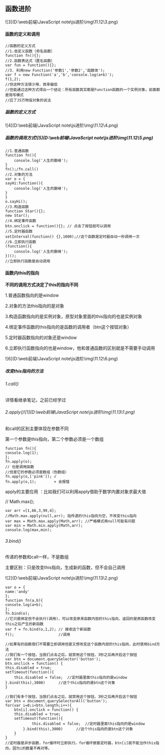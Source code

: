 ## 函数进阶

![3](D:\web前端\JavaScript note\js进阶\img\11.12\3.png)

#### 函数的定义和调用

```
//函数的定义方式
//1.自定义函数（命名函数）
function fn(){};
//2.函数表达式（匿名函数）
var fun = function(){};
//3. 利用new Function('参数1','参数2','函数体');
var f = new Function('a','b','console.log(a+b)');
f(1,2);
//但这种方法很少用，效率偏低
//但能通过这种方式得出一个结论：所有函数其实都是Function函数的一个实例对象，前面都是简写模式
//应了JS万物皆对象的说法
```

##### 函数的定义方式

![4](D:\web前端\JavaScript note\js进阶\img\11.12\4.png)

##### 函数的调用方式![5](D:\web前端\JavaScript note\js进阶\img\11.12\5.png)

```
//1.普通函数
function fn(){
	console.log('人生的巅峰');
}
fn();/fn.call()
//2.对象的方法
var o = {
sayHi:function(){
	console.log('人生的巅峰');
}
}
o.sayHi();
//3.构造函数
function Star(){};
new Star();
//4.绑定事件函数
btn.onclick = function(){}; // 点击了按钮就可以调用
//5.定时器函数
setInterval(function() {},1000);//这个函数是定时器自动一秒调用一次
//6.立即执行函数
(function(){
	console.log('人生的巅峰');
})();
//立即执行函数是自动调用
```

#### 函数内this的指向

**不同的调用方式决定了this的指向不同**

1.普通函数指向的是window

2.对象的方法this指向的是对象

3.构造函数指向的是实例对象，原型对象里面的this指向的也是实例对象

4.绑定事件函数的this指向的是函数的调用者（btn这个按钮对象）

5.定时器函数指向的对象还是window

6.立即执行函数指向的也是window，他和普通函数的区别就是不需要手动调用



![6](D:\web前端\JavaScript note\js进阶\img\11.12\6.png)

##### 改变this指向的方法

###### 1.call()

详情看继承笔记，之前已经学过

###### 2.apply()![1](D:\web前端\JavaScript note\js进阶\img\11.13\1.png)

和call的区别主要体现在参数不同

第一个参数是this指向，第二个参数必须是一个数组

```
function fn(){
console.log(1);
};
fn.apply(o);
// 也是调用函数
//但是它的参数必须是数组（伪数组）
fn.apply(o,['pink']); √
fn.apply(o,1); 		  × 会报错
```

apply的主要应用 ：比如我们可以利用apply借助于数学内置对象求最大值

// Math.max();

```
var arr =[1,66,3,99,4];
//Math.max.apply(null,arr); 指传递的this指向为空，不改变this指向
var max = Math.max.apply(Math,arr);	//严格模式用null可能有问题
var min = Math.min.apply(Math,arr);
console.log(max,min);
```

###### 3.bind()

传递的参数和call一样，不是数组

主要区别：只是改变this指向，生成新的函数，但不会自己调用

![2](D:\web前端\JavaScript note\js进阶\img\11.13\2.png)

```
var o = {
name:'andy'
};
function fn(a,b){
console.log(a+b);
};
fn.bind(o);
//它只是绑定但不会执行(调用)，可以改变原来函数内部的this指向，返回的是原函数改变this之后产生的新函数
var f = fn.bind(o,1,2); // 接收这个新函数
f();					//调用
```

```
//如果有的函数我们不需要立即调用但是又想改变这个函数内部的this指向，此时使用bind方法
//我们有一个按钮，当我们点击之后，就禁用这个按钮，3秒之后再开启这个按钮
var btn = document.querySelector('button');
btn.onclick = function() {
this.disabled = true;
setTimeout(function(){
	this.disabled = false;	//定时器里面this指向的是window
}.bind(this),3000)		//这个this指向的是btn这个对象
}
```

```
//我们有多个按钮，当我们点击之后，就禁用这个按钮，3秒之后再开启这个按钮
var btn = document.querySelectorAll('button');
for(var i=0;i<btn.length;i++){
	btn[i].onclick = function() {
	this.disabled = true;
	setTimeout(function(){
			this.disabled = false;	//定时器里面this指向的是window
		}.bind(this),3000)		//这个this指向的是btn这个对象
	}
}
//定时器是异步函数，for循环时立即执行。for循环嵌套定时器，btn[i]就不能当作this指向，因为i的数量不再对等。
```

